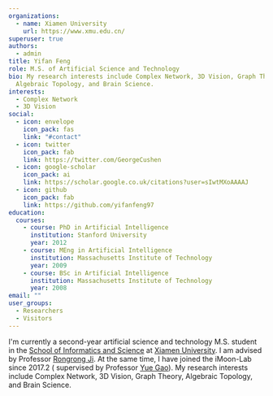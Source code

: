 ```yaml
---
organizations:
  - name: Xiamen University
    url: https://www.xmu.edu.cn/
superuser: true
authors:
  - admin
title: Yifan Feng
role: M.S. of Artificial Science and Technology
bio: My research interests include Complex Network, 3D Vision, Graph Theory,
  Algebraic Topology, and Brain Science.
interests:
  - Complex Network
  - 3D Vision
social:
  - icon: envelope
    icon_pack: fas
    link: "#contact"
  - icon: twitter
    icon_pack: fab
    link: https://twitter.com/GeorgeCushen
  - icon: google-scholar
    icon_pack: ai
    link: https://scholar.google.co.uk/citations?user=sIwtMXoAAAAJ
  - icon: github
    icon_pack: fab
    link: https://github.com/yifanfeng97
education:
  courses:
    - course: PhD in Artificial Intelligence
      institution: Stanford University
      year: 2012
    - course: MEng in Artificial Intelligence
      institution: Massachusetts Institute of Technology
      year: 2009
    - course: BSc in Artificial Intelligence
      institution: Massachusetts Institute of Technology
      year: 2008
email: ""
user_groups:
  - Researchers
  - Visitors
---
```

I'm currently a second-year artificial science and technology M.S. student in the [School of Informatics and Science](https://informatics.xmu.edu.cn/) at [Xiamen University](https://www.xmu.edu.cn/). I am advised by Professor [Rongrong Ji](https://mac.xmu.edu.cn/). At the same time, I have joined the iMoon-Lab since 2017.2 ( supervised by Professor [Yue Gao](http://gaoyue.org/cn/index)). My research interests include Complex Network, 3D Vision, Graph Theory, Algebraic Topology, and Brain Science.